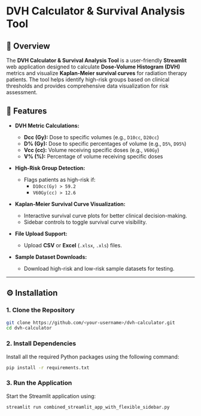 # DVH Calculator & Survival Analysis Tool

## 📖 Overview
The **DVH Calculator & Survival Analysis Tool** is a user-friendly **Streamlit** web application designed to calculate **Dose-Volume Histogram (DVH)** metrics and visualize **Kaplan-Meier survival curves** for radiation therapy patients. The tool helps identify high-risk groups based on clinical thresholds and provides comprehensive data visualization for risk assessment.

## 🚀 Features
- **DVH Metric Calculations:**
  - **Dcc (Gy):** Dose to specific volumes (e.g., `D10cc`, `D20cc`)  
  - **D% (Gy):** Dose to specific percentages of volume (e.g., `D5%`, `D95%`)  
  - **Vcc (cc):** Volume receiving specific doses (e.g., `V60Gy`)  
  - **V% (%):** Percentage of volume receiving specific doses  

- **High-Risk Group Detection:**  
  - Flags patients as high-risk if:  
    - `D10cc(Gy) > 59.2`  
    - `V60Gy(cc) > 12.6`  

- **Kaplan-Meier Survival Curve Visualization:**  
  - Interactive survival curve plots for better clinical decision-making.  
  - Sidebar controls to toggle survival curve visibility.

- **File Upload Support:**  
  - Upload **CSV** or **Excel** (`.xlsx`, `.xls`) files.

- **Sample Dataset Downloads:**  
  - Download high-risk and low-risk sample datasets for testing.

---

## ⚙️ Installation

### 1. Clone the Repository
```bash
git clone https://github.com/<your-username>/dvh-calculator.git
cd dvh-calculator
```

### 2. Install Dependencies
Install all the required Python packages using the following command:
```bash
pip install -r requirements.txt
```

### 3. Run the Application
Start the Streamlit application using:
```bash
streamlit run combined_streamlit_app_with_flexible_sidebar.py
```
